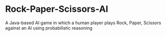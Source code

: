 # Rock-Paper-Scissors-AI
A Java-based AI game in which a human player plays Rock, Paper, Scissors against an AI using probabilistic reasoning
